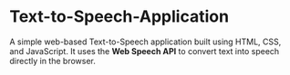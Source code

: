 # Text-to-Speech-Application
A simple web-based Text-to-Speech application built using HTML, CSS, and JavaScript. It uses the **Web Speech API** to convert text into speech directly in the browser.
